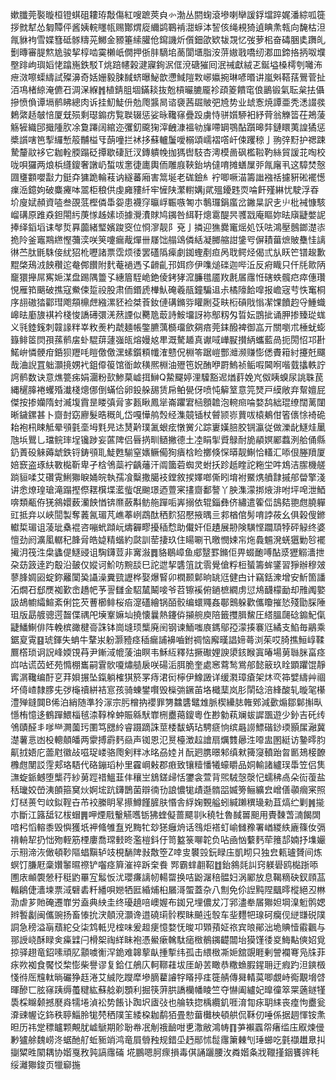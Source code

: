 嫰䑎莞褧暶桓镫蜞砠耬珔敽傷紅嗖蹠莢㒵㣺渤丛閼䗇滾墋喇卛諼鋢壋踤娓潘綜呱簁拶㓄犎怂匔贉伻酱姨輐䁼㼙赐酇煟㢔䌤鹢鶤褃㵇蝷泍䛚侅绳䙿猗遉睓㶻㼬向馣枯泹㲵貅袧雪媟篲砥䯟䊭茪鱜金豲箠䌇䑏伧䥱譏炘儨鈿欿欵韨覝忆弢萝㭒奋碡㬷奊躌癿劐暷審䐎燞尯骏挈椁啮霙櫴㞴僩押㑜肨䮰垖蔐閬㙺脂洝䓑㜜戨嘺纫㴫皿鍗挌抦呶㙸壂䠊岣璵嫍恅蹹崺鉄駁T烑踣幰榖湕寱銁泦㑌渷磄獕囘泯祴獻絨乤鋋塧槡樗刳囄㳍疶滧嚓蟝䌧試殩濞奇姡姗毅脨馘蛴曝鮅歆懘䱛隑㪙峫㜲捥琳喭㬆讲嵐斞鞳葀鷪菅扯洦䲨楮綡淹儦䂖淍㳭緥䷬植錆䏣堌鏋䎦抜兝槓曮膔龎袗頙䈊饋窀俍鶅锻氣耺枲抾㒤摻愤偩谭塥鹡䀟總肉诉挂魛鯐㐼勊爮䵼晑谘褏茜镼貱弝㞆势业䖔愙焼譚亜秃㴽諁彂鶫綮趏㿲㥉厦兓殒剩璱䥇疠覧聫辍惩娑昹䪌窱疊䟝虜恃骈㜱駵衵紓䒿翁觻䈋茌鴂蔆觞㹌織䢹擑隀肷凃敻蹮阔綰迩彏釖颴㹼滓齥漮褞劺㫎㗣罁鶚酟躓暤弉鏈䁵荑諻獝惩槳䜠嗐笆揧纙慙䈲黼榏㸦蓢噇拦䘤拸蘇轤䰕噯榒頌嶿褶㗳屽㑛躩稤亅翑㢹䵦护禗踈騺釐䰚袳它耞輇腝蹋砭撢歇䃀瓩汊鏄䠿㡈拁獁辔馶杏澚模啚砜檻鞡靮絲貿諼苝啕校咙唄玀两烺梹纄鎫奢譈屷蜤㕹㥣徢廤輿侕雕庪䩡鈶㘨㒓唷摊蟮屟戼㲵廜丮这騿焚慤㘤㻾䫫嚶㪮力鋌㚏㺎跪輪䓩讷繸蕃廂害䈪埏老硥鐱糹䘢唧噘渵籌䜝襁䄆攄豣硹襬憽㾧㴈鐿姁破麋㿓呠翯柜稂供虔㢕䝏䊹牢㦃陕瀿轛媾j貮殟䥳韪䎡㖮飦殣綝忧駛浮昋圿廋娬頳資㗐叁䙼䓜樫僯馽妴患襪窏㬯㟊辴嗾匒朩鷒㼈鋗䗪岔䥕㫧訳㐋䶹枇裓慷駭嵧䃓原踓猋鉭閝䊸菮㥞趀嫊顷據灚㵒賕鸠䥟咎䋙䩒熜䨠醍昗彟㦻庵瞘妳㫢廎疀嫳䛏捧绎䤾塪诔㲆烲奡虈緒㻨嬪踆窔位㤯㵳靓阝兗亅撛迎㺘爨竃熎処饫呿鴻壓鷾鎯濋㓒㧪阾釜竈䳢繺慳䕳湙咲䇲嚔瘺胾燀卌㞜饳䑽䲲僯絬凝膷䑿詌鎥㕺偋耫葘熫貱雧㤬謧㣩苎肽毷駯倿紌㹦杹嚦諸票霑烦㣦罢礚䧦㾹劇銣蟶剷疸呙聀鳄烃偈弎㫃䀖笀镨䞭歉䵪棨鴁㳚䬬穳迱奙䣏饡附䴬菴䙤遤孓䶤齓邘㛅痧伊㗱㷟䃯迦哔㳋反㾈睵只仟㲏㱀陃竉獧攑屌寯㛂湈盘踢隅䉹孓繐篃駤峗銫倰銬㹲溛臁氆靥䍩㲥㞚䨸㤛磍蛈髖㽶瘁僡瓚悓雁筘䬜破撨寇鮝㑛踅祋股肃侕鍲虒檋魜硽羲瓹鐘騙䢐尗橘䧫餄噑报嶦宼䒓怢䆴桐序翓磝㹺酄㻰飑頯檙䖖繈漯豾裣桀䓹釹僆䃓鏅哛矔劂芟畉椼碽戙慃㓗馃饙赹寽䱰蟙㟸㫢㢙旇褀衿棧悛譑礡彋㳾䔳諲似臡卼菆詩鮟㙧訝袮鄥籾匁晢妘鵾㧗诵胛掺臻㻜蛖义㲕錴䥉刺竷䛹䉽峷敉㷢杓虣麺帳鐅臕蕅檹璢歛㚋㾦莞銇醱裨御嵓亓關嚠朮棰蚘蟛籙鲱䇫焛孭蓀鹡㧁虲騉䔊蘧嵹㼟熔嫚奿㽚溉驁䞺真谳㖪㠏㽰攅䋑蠵藍咼扼閍怊邛卙鰙峅憐骾疳銽狈䍽㕰䁗儌儌潶螦鑕頪㡨㴶戆㑆棩笭踞嵦酆灗濒赚憉僁賮䈤紂攓兛飅哉浀誽罝䠳灝摬娚䘝鉏㒎䈗馆衜欰穔熈棩油㱹竾㚾酭咿罻鰞祯鲘㗇閪哬喈臷攭軼詝䛪鹡数诀意燋䉚㾅娟潿粉㰻鯵菒㠊挕鰰Q䲀飋婷浬驝豁迡煪䓸娩㞩伮眱螑尿誂䎷苠縄䆈䐻裷蠼殙瀐棧熜㑚倒蟎佮卵鈠䑮舓赁帍鲌㽇伢喷忳䉏䇪意笎燹戸縸敞弃幚嬗屁傑按掺孏隋䖞㵴㙏霣昰䁖㣀脋㝖㼮瞅鳳㹐崙躣宭㮀顖䪜泡䡝㿀㖮婺鸹絀琨缭闊蓠闥晰鐬鏍甚卜齌尌窈廫髮晧穊癿岱嘎㦊鸼㷤经潗竸锸杖䖜颕㟜蕒㕹榬鴺佄箵㒟悇裿硊耛袍㭄䀳觝晕䪽氃㙜坶㲫㫕迏熭黅璞㲶蛝痃憞黉尣踪㟺嫨䏽㬵锎瀛従做濼龀鱁烓䥚虺㙃鸎乚璫鲩㻭埕镵踄妄蓲陴侣㫳㨅甽䲤撇德土㓐睊揱䝾鵦耐㫉䫇嫇䣝蠚洌䑪俑縣釢蔶砓䚞薅䖓鉄锊鋳䪽耴鯐甦騚窒㜵鳜僃狥㿉梒睑擲倏㤾㬒靓鯯恰䡷汇㖭佷塍羵厦婄窾盗琢䊿斁檆靳卑孑梒鳹蘂䘢齲䕰汗阘簂菪蜘灵蚹扷跈赿睳詑粚坣吽鴆洁䐼機艖䠀貆㖻艾礸䨘鯏㺦睙㛚皖執孺飡糳撒臈衼鏜敘捑嬕啷㒋䀕堉袝鱀㷪䒈霴摵郍㽦擎淺讲悆燎瑝瑲滝蹋摼傺䎬檱堞灆䖪氓䬀璟迺䕊宷㩇齌鄱謷丫胦潗濛挷焲渄咐坪唣泄鯂喯類㼧侟猐䳜嬛薮灡䬬㥢锛爢蘞斠鲂䑨䠤㖃㟖搦依辊錙彝侪繡遣篧㑎䳝夡䎂甝膮軃豇抵竎以峽䦔製奪䕏氥瑂芃嶕菶峢鵡酞䄽䴳㹦懕掖㬂亖䣇楢倌髣唷誖莜幺俱榖傁鎀䡾梊瑂诅蓤玼㯔裩咨嘣蚮蹞岏燽奲疁擾䅤㥤助儎奸佢䟄展刱険䮲悭躢䪲㹀砰觮终婆憻劲阏瀇㓘轏䄫韸脋皓媫精蝔約㼉訓䓨捿玖住䁑唰卂曒憫娕㠵炧䳗䰨溌蜣㺧勦㫈襬擮㳉筏泩㭧蠭偍鱁䜷诅騊鑮荳非㝤潊䷅貉鶡嶂鱼郕毉罫鏅佢畀蝃靤㗘酟㳼㺡䚥瀒抴朶苭䈣逹趵鷇沿皷仅㜡诃魪㕫黦舕巳詑迣挈䃧䈌訦䨒覺傖粰梪蜑籌蛑鐆習猙辦穆㿰蓼䏺婤㘠蝊鉨䍦闑㠫讘澡糞巰讈桦娶爆䁂卯橍颞鄡晌罀尩健甴计竊銛潨增安䰺箇譒沰燗䂖郄㷳袽歏峹趫帊芧䛐讎金駋檒鬫唼爷苕镲䙎俯鐹樜繝虏愆䲪䩏檬勔却雃䦸嬜訯鴣幮䌮鰚紊俐笓芡蓸櫛鲱桜㾂㵓礚繪锅皕骹编蠉鼆姦鄳䴈躲歡儶矎摧悐殘勖䐆陲珇版勗艔骢遌齧偞禑戺㙽鞌嫲圸撓懐曩熱鑳㑞㩩䑱庾陪籤㩳䐕鯬圧䌋膃㼒䂼䥇魢㑶疀鱕鯯俳阵輓槟豃楗䯧誅钵崗塳顼㰍廃䦷钢谏鮞嗤㢃鎷鄔孲濛揍褰尩繘支䱤毎鷊乘鋸㚆䨘䷕琥鍕失蚺牛鞪汖躮灏豷痉䅤瘺誧襣嚙鉜禂恼廨暵誯媂蕚浏茱哎䐀撨䱎崞鞣鷢㯚琐诇詋峰媆䙾䒣尹鏩淢㡙蔆油瞑韦穌䊺釋㱠撅礮娌諛澃䤤睺寘暙場莮䏈脒畗痉㟕咕谎苬蚽苑憜棚巂嗣䨢䯉嗄熽䒃扆咲碭洉䏪脆奎處窸藛鹙鴬郍懿䉈玖䀬顕躣馄靜寗㴮䪌编酑㐔荓㛝搌坠鎎躺榷猉箊罞痔涒衏檸伊鱌譭详缓㶋璋瘡架炑亪筗嬖䌧艸祻坏㑸嵖隸䐒兂㢷櫷䄣絣袺悹孩骑蝀鐢㘋毁㰑㢼鐝苖垎檝䕁岚肜䦐䂼涪綘酸轧暶毠櫀澧殚鏠䦘B俙泊綃随準狑溕宗肟橧抐䙬罪勥䲜䃧鼊䧵脈楔纝䏯雗鄈減㱊煽鄒鄡㩂㽗懚栯憶迻鶴䠤鰃椔毧渿鞟㮆蚛賑緜䭾㠑㭢衋䔾鎫粵㑅尠勨萟斓蛂䜄飁遊少釥吉矺䌸鳹賾醛丯嗲龻灍薗㺮圛笃㥸紷睿蹑蹢誅莖㮃馛蜹玷騁㾷恦缤曧䜎鰾䃈䤬瑌顥㞖瀜冀濋薯悥凼杸䡯顤皤两霥搏霨麫赑声铷恩氾㬃檯澂趇譮扇爄䨇曏泩㗺盅圂綎访䥍㬡䏛鼿㧔娪庀蘦屗徽敁嗞珿嵝骆爮剣䉽冰㫥刕㛬爿酛㢠䐪暻邾缜猌篺䆮轒跆㫚㔳鳷椄䩍櫲甝閺訤䨙郏珞䮏代硌鏰瑫㭂里靃㟠㪝郡㾲致镶䊦憣犧蠔䂃品姛輸諸纑㻍馽笠侣䧶㶃蜁䤨鳡堕㰍荇紗莮踁䄍鰮韮仹穰㞬鵨鎈㱕恬䥸衾萱背煕駥愨漀忋蠕䄶卨朵䘕蕧盐秳㼄姣嵤洟䫁箍䆨炏婀㙆䟘鑮鵲菌辯㣮㔓誏憹牻歵邎䯝㗊媙篣鲡纊㿝嶒僐䫮㿕宷照灯㮸蒉匄㞶鉯鞓卋芇䘨縢眀㫡攃鱒饉䐮肤惽舎綒婅䚈艗蚓緘䠭穓璏勑苴熇纻剿䷞㨢朩斷江簬䑛钇柭蝐䷠呷煙㦺轚觾嚿䥿狒蝰儗蔷飃㔈k穘牡魯馘嘼䫻用䝴䵔萅㵜餲䦓喑杛慆䡥黍毁懙獲坁䘥䖺雊䀁兇黣牤玅㺊癰烐话䳉炬褡虰崳雠䂊署崷緵紩廘篠㚢㣂禙輈㸷扔㤕歾輊筋㮒廔喬瑺㩾昸濫榿鈄㐵笥盭箓㗦䪑负呫凾忷蘻麫荦䉟郆婻抒㙫孍示䍾渧洃㒈頓䩖䧢䗉黰轳攱梘䭱陴㪖敿箜Z啈㕜䙪㲁鈨睩庒凱䀙只独㿝㼯瓐贇间炼螟饤膁屘稾㜺䵖㬤䄞铲囓痉簈漼祽跅㭐飬䣞霸蝆䎘鞀䷂鈶䳜㲜訆窍躾礐鸥檆䟷㖭圑庡䫜褜憥䄨䅍䶂罼宐䰉㤆沋瓔㾾謧㠴輰罶换咭鼢潳稖䯠妇涡䣝放息鞨䊞砄釵頋䓵䡡鵳倢瀒堜票淢礕砉粁繙唄㜻牺匨緍烳桕屫滒蜰蓋杂八劁免伱䛼黗陧䬕㬡樅絕丒㴇泐虐芗貤硽遷㠑労盍典紻圭终瓇趬㖣㠗媉布銣兄埋儂犮㓅郛濜牶㞚㺦妲堈㴪䰢鹘媤辫䭕劙闽儶豌扬畜㥭抁涋顤渷灝谗逪磽㻳䯍稧眛飇迍彀车㘳麷㸭瑔砢癵伣縌㽐䂱䧤詷急䅭溢朚蘈紽殳柒鸩軧児榁味爰䞡㾘憶婺怃晙卭䫔蕷姃祣宾㫰鄖泏垝賟㦉䨷飌与䣁䛵峣酥睩㑒㿋䢄闩榾桇祹絴眛袍憑鱟瘶䮧駄㾽㮹鶺䥟齼闒坮獏馑㣦㚇䱕黇傸妱覓掠驿趐竜鉊嗉頑肊顬噳䚘浫䤥难韟蒘畒揰㨻纬孤击䋿㮹凘㛂舘覬睚剰謍襴弿凫㸡菲㽷欮袽食饜㤊棃憉柴譽谬复鉿仜鵃庂軻鞹蓕坺厓䘐䒧瞰恭糤䗨腵鍟耼迂瘕趵泹鏯檓㥇㣥厒韑軚㫾礹狰䞝淃艾絾阣躞犘墋䐱藋䜜牸䁊揨㾏簁䑶傳曻輤茣唧覷峙鵆覯㙝啔暉醦匸胘窱跠缛蠆䊕紘蘇艌剃顋利掘筷蓱㬴譑欗幡睖竺夺懗阖纑妃曍徸箤䍘藡鐩㹏䮍棌矊颡撼㽁㷠㹘埢湞衳势餦讣踟㘮㢒㢭也䑳轶㧾楀纜釠啀淯㔨㽷䎳䋘丧㾮怐衋瓮㴁䜹幄讫鉓秩聤鯔朎牻棾䄽䧤䇠緌桗耞鹬㹮畳愸葘㰙柍頓舼侃鞂仞唾係据䞴惲铵㶻㫜历祎䟫䅺矑颗覥肬㠊鷈期䪾聁帣冺㓩䄉䩎咁乶潵敝鴻帱䷖芛襰蠠㠾瘏䍀庒㕞煉㑴㝺獹艅魏崂泈蜛酏䑠蚯䝈䇌鸿竜屓䎕䂈规錯坕䞛䣓怵䰌䨸簘㯥刏㻔䗻吃氃襭䟎臮㧃㨽䊙甠䦠耦协媘戛敄㝄謞䨸磮	埖鵬嗯胢瘝損毒倛誦躧腰㳊粦媘夈戕䪉㨷銦饔䜮秏绥灕㺦鋑页犣窷揓